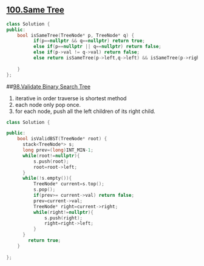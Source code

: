 ## [100.Same Tree](https://leetcode.com/problems/same-tree/)
``` c++
class Solution {
public:
    bool isSameTree(TreeNode* p, TreeNode* q) {
          if(p==nullptr && q==nullptr) return true;
          else if(p==nullptr || q==nullptr) return false;
          else if(p->val != q->val) return false;
          else return isSameTree(p->left,q->left) && isSameTree(p->right,q->right);
        
    }
};
```

##[98.Validate Binary Search Tree](https://leetcode.com/problems/validate-binary-search-tree/)
1. iterative in order traverse is shortest method
2. each node only pop once.
3. for each node, push all the left children of its right child.
```c++
class Solution {

public:
    bool isValidBST(TreeNode* root) {  
      stack<TreeNode*> s;
      long prev=(long)INT_MIN-1;
      while(root!=nullptr){
          s.push(root);
          root=root->left;
      }
      while(!s.empty()){
          TreeNode* current=s.top();
          s.pop();
          if(prev>= current->val) return false;
          prev=current->val;
          TreeNode* right=current->right;
          while(right!=nullptr){
              s.push(right);
              right=right->left;
          }
      }
        return true;
    }
    
};
```


